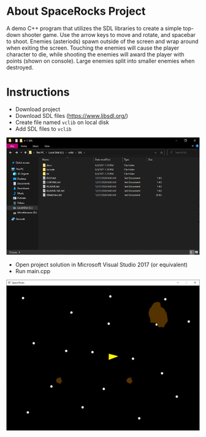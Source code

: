 # About SpaceRocks Project
A demo C++ program that utilizes the SDL libraries to create a simple top-down shooter game.
Use the arrow keys to move and rotate, and spacebar to shoot.
Enemies (asteriods) spawn outside of the screen and wrap around when exiting the screen.
Touching the enemies will cause the player character to die, while shooting the enemies will award the player with points (shown on console).
Large enemies split into smaller enemies when destroyed.

# Instructions
 - Download project
 - Download SDL files (https://www.libsdl.org/)
 - Create file named `vclib` on local disk
 - Add SDL files to `vclib`

 ![alt text](https://github.com/NathanRobbins211/SpaceRocks-Project/blob/main/Example1.png "vclib file")

 - Open project solution in Microsoft Visual Studio 2017 (or equivalent)
 - Run main.cpp

![alt text](https://github.com/NathanRobbins211/SpaceRocks-Project/blob/main/Example2.png "game image")
